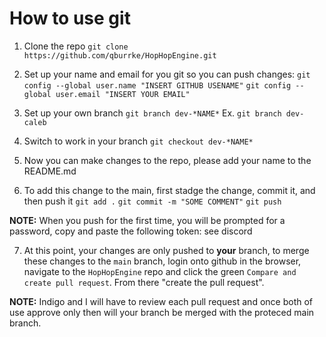 # How to use git

1. Clone the repo
`git clone https://github.com/qburrke/HopHopEngine.git`

2. Set up your name and email for you git so you can push changes:
`git config --global user.name "INSERT GITHUB USENAME"` 
`git config --global user.email "INSERT YOUR EMAIL"`

3. Set up your own branch
`git branch dev-*NAME*` Ex. `git branch dev-caleb`

4. Switch to work in your branch
`git checkout dev-*NAME*`

5. Now you can make changes to the repo, please add your name to the README.md

6. To add this change to the main, first stadge the change, commit it, and then push it
`git add .`
`git commit -m "SOME COMMENT"`
`git push`

**NOTE:** When you push for the first time, you will be prompted for a password, copy and paste the following token: see discord

7. At this point, your changes are only pushed to **your** branch, to merge these changes to the `main` branch, login onto github in the browser, navigate to the `HopHopEngine` repo and click the green `Compare and create pull request`. From there "create the pull request".

**NOTE:** Indigo and I will have to review each pull request and once both of use approve only then will your branch be merged with the proteced main branch.
